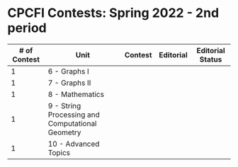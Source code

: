 # CPCFI Contests: Spring 2022 - 2nd period

| \# of Contest | Unit | Contest | Editorial | Editorial Status |
| ------------- | ---- | ------- | --------- | ---------------- |
| 1 | 6 - Graphs I |  |  |  |
| 1 | 7 - Graphs II |   | |  |
| 1 | 8 - Mathematics   |   |  |  |
| 1 | 9 - String Processing and Computational Geometry   |   |  |  |
| 1 | 10 - Advanced Topics   |   |  |  |
